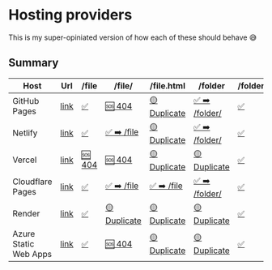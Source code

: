 # Hosting providers

This is my super-opiniated version of how each of these should behave 😅

## Summary

| Host                  | Url                                                      | /file                                                       | /file/                                                                | /file.html                                                                 | /folder                                                                   | /folder/                                                       | /folder/index.html                                                                 | /both                                                       | /both/                                                                | /both.html                                                                 | /both/index.html                                                                 |
| --------------------- | -------------------------------------------------------- | ----------------------------------------------------------- | --------------------------------------------------------------------- | -------------------------------------------------------------------------- | ------------------------------------------------------------------------- | -------------------------------------------------------------- | ---------------------------------------------------------------------------------- | ----------------------------------------------------------- | --------------------------------------------------------------------- | -------------------------------------------------------------------------- | -------------------------------------------------------------------------------- |
| GitHub Pages          | [link](https://slorber.github.io/trailing-slash-guide)   | [✅](https://slorber.github.io/trailing-slash-guide/file)   | [🆘 404](https://slorber.github.io/trailing-slash-guide/file/)        | [🟡 Duplicate](https://slorber.github.io/trailing-slash-guide/file.html)   | [✅ ➡️ /folder/](https://slorber.github.io/trailing-slash-guide/folder)   | [✅](https://slorber.github.io/trailing-slash-guide/folder/)   | [🟡 Duplicate](https://slorber.github.io/trailing-slash-guide/folder/index.html)   | [✅](https://slorber.github.io/trailing-slash-guide/both)   | [✅](https://slorber.github.io/trailing-slash-guide/both/)            | [🟡 Duplicate](https://slorber.github.io/trailing-slash-guide/both.html)   | [🟡 Duplicate](https://slorber.github.io/trailing-slash-guide/both/index.html)   |
| Netlify               | [link](https://trailing-slash-guide-default.netlify.app) | [✅](https://trailing-slash-guide-default.netlify.app/file) | [✅ ➡️ /file](https://trailing-slash-guide-default.netlify.app/file/) | [🟡 Duplicate](https://trailing-slash-guide-default.netlify.app/file.html) | [✅ ➡️ /folder/](https://trailing-slash-guide-default.netlify.app/folder) | [✅](https://trailing-slash-guide-default.netlify.app/folder/) | [🟡 Duplicate](https://trailing-slash-guide-default.netlify.app/folder/index.html) | [✅](https://trailing-slash-guide-default.netlify.app/both) | [🆘 ➡️ /both](https://trailing-slash-guide-default.netlify.app/both/) | [🟡 Duplicate](https://trailing-slash-guide-default.netlify.app/both.html) | [🟡 Duplicate](https://trailing-slash-guide-default.netlify.app/both/index.html) |
| Vercel                | [link](https://vercel-default-eight.vercel.app)          | [🆘 404](https://vercel-default-eight.vercel.app/file)      | [🆘 404](https://vercel-default-eight.vercel.app/file/)               | [🟡 Duplicate](https://vercel-default-eight.vercel.app/file.html)          | [🟡 Duplicate](https://vercel-default-eight.vercel.app/folder)            | [✅](https://vercel-default-eight.vercel.app/folder/)          | [🟡 Duplicate](https://vercel-default-eight.vercel.app/folder/index.html)          | [✅](https://vercel-default-eight.vercel.app/both)          | [✅](https://vercel-default-eight.vercel.app/both/)                   | [🟡 Duplicate](https://vercel-default-eight.vercel.app/both.html)          | [🟡 Duplicate](https://vercel-default-eight.vercel.app/both/index.html)          |
| Cloudflare Pages      | [link](https://trailing-slash-guide.pages.dev)           | [✅](https://trailing-slash-guide.pages.dev/file)           | [✅ ➡️ /file](https://trailing-slash-guide.pages.dev/file/)           | [✅ ➡️ /file](https://trailing-slash-guide.pages.dev/file.html)            | [✅ ➡️ /folder/](https://trailing-slash-guide.pages.dev/folder)           | [✅](https://trailing-slash-guide.pages.dev/folder/)           | [✅ ➡️ /folder/](https://trailing-slash-guide.pages.dev/folder/index.html)         | [✅](https://trailing-slash-guide.pages.dev/both)           | [✅](https://trailing-slash-guide.pages.dev/both/)                    | [✅ ➡️ /both](https://trailing-slash-guide.pages.dev/both.html)            | [✅ ➡️ /both/](https://trailing-slash-guide.pages.dev/both/index.html)           |
| Render                | [link](https://trailing-slash-guide.onrender.com)        | [✅](https://trailing-slash-guide.onrender.com/file)        | [🟡 Duplicate](https://trailing-slash-guide.onrender.com/file/)       | [🟡 Duplicate](https://trailing-slash-guide.onrender.com/file.html)        | [🟡 Duplicate](https://trailing-slash-guide.onrender.com/folder)          | [✅](https://trailing-slash-guide.onrender.com/folder/)        | [🟡 Duplicate](https://trailing-slash-guide.onrender.com/folder/index.html)        | [✅](https://trailing-slash-guide.onrender.com/both)        | [✅](https://trailing-slash-guide.onrender.com/both/)                 | [🟡 Duplicate](https://trailing-slash-guide.onrender.com/both.html)        | [🟡 Duplicate](https://trailing-slash-guide.onrender.com/both/index.html)        |
| Azure Static Web Apps | [link](https://polite-bay-08a23e210.azurestaticapps.net) | [✅](https://polite-bay-08a23e210.azurestaticapps.net/file) | [🆘 404](https://polite-bay-08a23e210.azurestaticapps.net/file/)      | [🟡 Duplicate](https://polite-bay-08a23e210.azurestaticapps.net/file.html) | [🟡 Duplicate](https://polite-bay-08a23e210.azurestaticapps.net/folder)   | [✅](https://polite-bay-08a23e210.azurestaticapps.net/folder/) | [🟡 Duplicate](https://polite-bay-08a23e210.azurestaticapps.net/folder/index.html) | [✅](https://polite-bay-08a23e210.azurestaticapps.net/both) | [✅](https://polite-bay-08a23e210.azurestaticapps.net/both/)          | [🟡 Duplicate](https://polite-bay-08a23e210.azurestaticapps.net/both.html) | [🟡 Duplicate](https://polite-bay-08a23e210.azurestaticapps.net/both/index.html) |
